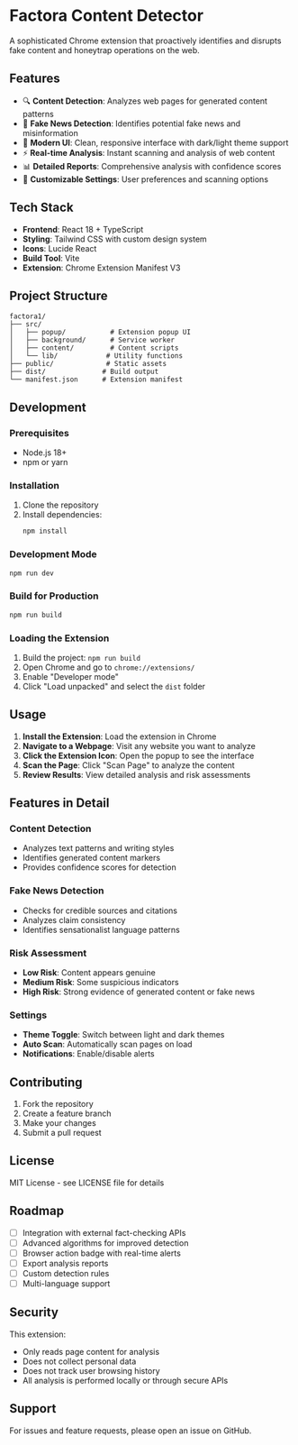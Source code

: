 # Factora Content Detector

A sophisticated Chrome extension that proactively identifies and disrupts fake content and honeytrap operations on the web.

## Features

- 🔍 **Content Detection**: Analyzes web pages for generated content patterns
- 🚨 **Fake News Detection**: Identifies potential fake news and misinformation
- 🎨 **Modern UI**: Clean, responsive interface with dark/light theme support
- ⚡ **Real-time Analysis**: Instant scanning and analysis of web content
- 📊 **Detailed Reports**: Comprehensive analysis with confidence scores
- 🔧 **Customizable Settings**: User preferences and scanning options

## Tech Stack

- **Frontend**: React 18 + TypeScript
- **Styling**: Tailwind CSS with custom design system
- **Icons**: Lucide React
- **Build Tool**: Vite
- **Extension**: Chrome Extension Manifest V3

## Project Structure

```
factora1/
├── src/
│   ├── popup/           # Extension popup UI
│   ├── background/      # Service worker
│   ├── content/         # Content scripts
│   └── lib/            # Utility functions
├── public/             # Static assets
├── dist/              # Build output
└── manifest.json      # Extension manifest
```

## Development

### Prerequisites

- Node.js 18+ 
- npm or yarn

### Installation

1. Clone the repository
2. Install dependencies:
   ```bash
   npm install
   ```

### Development Mode

```bash
npm run dev
```

### Build for Production

```bash
npm run build
```

### Loading the Extension

1. Build the project: `npm run build`
2. Open Chrome and go to `chrome://extensions/`
3. Enable "Developer mode"
4. Click "Load unpacked" and select the `dist` folder

## Usage

1. **Install the Extension**: Load the extension in Chrome
2. **Navigate to a Webpage**: Visit any website you want to analyze
3. **Click the Extension Icon**: Open the popup to see the interface
4. **Scan the Page**: Click "Scan Page" to analyze the content
5. **Review Results**: View detailed analysis and risk assessments

## Features in Detail

### Content Detection
- Analyzes text patterns and writing styles
- Identifies generated content markers
- Provides confidence scores for detection

### Fake News Detection
- Checks for credible sources and citations
- Analyzes claim consistency
- Identifies sensationalist language patterns

### Risk Assessment
- **Low Risk**: Content appears genuine
- **Medium Risk**: Some suspicious indicators
- **High Risk**: Strong evidence of generated content or fake news

### Settings
- **Theme Toggle**: Switch between light and dark themes
- **Auto Scan**: Automatically scan pages on load
- **Notifications**: Enable/disable alerts

## Contributing

1. Fork the repository
2. Create a feature branch
3. Make your changes
4. Submit a pull request

## License

MIT License - see LICENSE file for details

## Roadmap

- [ ] Integration with external fact-checking APIs
- [ ] Advanced algorithms for improved detection
- [ ] Browser action badge with real-time alerts
- [ ] Export analysis reports
- [ ] Custom detection rules
- [ ] Multi-language support

## Security

This extension:
- Only reads page content for analysis
- Does not collect personal data
- Does not track user browsing history
- All analysis is performed locally or through secure APIs

## Support

For issues and feature requests, please open an issue on GitHub. 